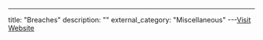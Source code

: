 ---
title: "Breaches"
description: ""
external_category: "Miscellaneous"
---[Visit Website](https://sn0int.readthedocs.io/en/latest/structs.html#breaches)

